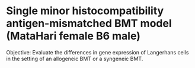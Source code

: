 # Single minor histocompatibility antigen-mismatched BMT model (MataHari female  B6 male)

Objective: Evaluate the differences in gene expression of Langerhans cells in the setting of an allogeneic BMT or a syngeneic BMT.



